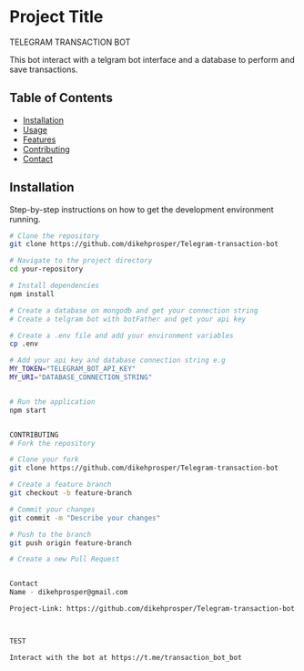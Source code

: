 # Project Title
TELEGRAM TRANSACTION BOT

This bot interact with a telgram bot interface and a database to perform and save transactions.

## Table of Contents

- [Installation](#installation)
- [Usage](#usage)
- [Features](#features)
- [Contributing](#contributing)
- [Contact](#contact)

## Installation

Step-by-step instructions on how to get the development environment running.

```bash
# Clone the repository
git clone https://github.com/dikehprosper/Telegram-transaction-bot

# Navigate to the project directory
cd your-repository

# Install dependencies
npm install

# Create a database on mongodb and get your connection string
# Create a telgram bot with botFather and get your api key

# Create a .env file and add your environment variables
cp .env

# Add your api key and database connection string e.g
MY_TOKEN="TELEGRAM_BOT_API_KEY"
MY_URI="DATABASE_CONNECTION_STRING"


# Run the application
npm start


CONTRIBUTING
# Fork the repository

# Clone your fork
git clone https://github.com/dikehprosper/Telegram-transaction-bot

# Create a feature branch
git checkout -b feature-branch

# Commit your changes
git commit -m "Describe your changes"

# Push to the branch
git push origin feature-branch

# Create a new Pull Request


Contact
Name - dikehprosper@gmail.com

Project-Link: https://github.com/dikehprosper/Telegram-transaction-bot



TEST

Interact with the bot at https://t.me/transaction_bot_bot